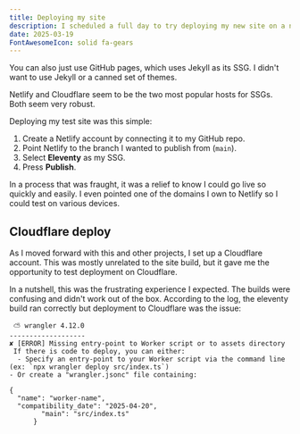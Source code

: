 ```yaml
---
title: Deploying my site
description: I scheduled a full day to try deploying my new site on a new host on a completely new service for me. It took six minutes.
date: 2025-03-19
FontAwesomeIcon: solid fa-gears
---
```


You can also just use GitHub pages, which uses Jekyll as its SSG. I didn't want to use Jekyll or a canned set of themes.


Netlify and Cloudflare seem to be the two most popular hosts for SSGs. Both seem very robust.

Deploying my test site was this simple:

1. Create a Netlify account by connecting it to my GitHub repo.
2. Point Netlify to the branch I wanted to publish from (`main`).
3. Select **Eleventy** as my SSG.
4. Press **Publish**.

In a process that was fraught, it was a relief to know I could go live so quickly and easily. I even pointed one of the domains I own to Netlify so I could test on various devices.

## Cloudflare deploy

As I moved forward with this and other projects, I set up a Cloudflare account. This was mostly unrelated to the site build, but it gave me the opportunity to test deployment on Cloudflare.

In a nutshell, this was the frustrating experience I expected. The builds were confusing and didn't work out of the box. According to the log, the eleventy build ran correctly but deployment to Cloudflare was the issue:

```
 ⛅️ wrangler 4.12.0
-------------------
✘ [ERROR] Missing entry-point to Worker script or to assets directory
 If there is code to deploy, you can either:
  - Specify an entry-point to your Worker script via the command line (ex: `npx wrangler deploy src/index.ts`)
- Or create a "wrangler.jsonc" file containing:

{
  "name": "worker-name",
  "compatibility_date": "2025-04-20",
	    "main": "src/index.ts"
	  }

```